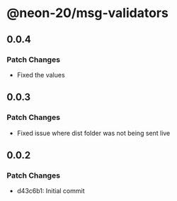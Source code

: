 # @neon-20/msg-validators

## 0.0.4

### Patch Changes

- Fixed the values

## 0.0.3

### Patch Changes

- Fixed issue where dist folder was not being sent live

## 0.0.2

### Patch Changes

- d43c6b1: Initial commit
